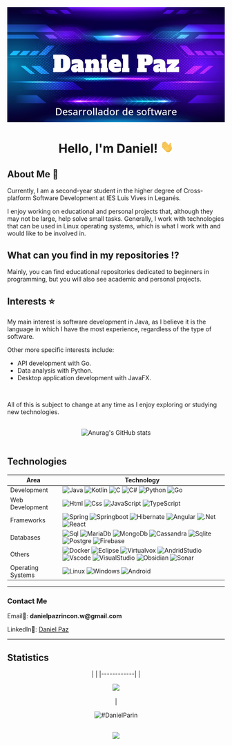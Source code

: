<div align="center">
  <a href="https://github.com/DanielParin">
  <img src="./Images/Banner.jpg" />
  </a>
 </div>


<div align="center">

# Hello, I'm Daniel! <img src="https://raw.githubusercontent.com/ABSphreak/ABSphreak/master/gifs/Hi.gif" width="30px">
</div>

## About Me 💾

Currently, I am a second-year student in the higher degree of Cross-platform Software Development at IES Luis Vives in Leganés.

I  enjoy working on educational and personal projects that, although they may not be large, help solve small tasks. Generally, I work
 with technologies that can be used in Linux operating systems, which is what I work with and would like to be involved in.

## What can you find in my repositories ⁉️

Mainly, you can find educational repositories dedicated to beginners in programming, but you will also see academic and personal projects.

## Interests ⭐

My main interest is software development in Java, as I believe it is the language in which I have the most experience,
 regardless of the type of software.

Other more specific interests include:

- API development with Go.
- Data analysis with Python.
- Desktop application development with JavaFX.

<br>

All of this is subject to change at any time as I enjoy exploring or studying new technologies.

<br>

<div align="center">
  <img src="https://github-readme-stats.vercel.app/api?username=danielparin&theme=vue-dark&show_icons=true" alt="Anurag's GitHub stats" />
</div>
<br>

## Technologies

| Area | Technology |
| -- | -- |
| Development | ![Java](https://img.shields.io/badge/java-%23ED8B00.svg?style=for-the-badge&logo=openjdk&logoColor=white) ![Kotlin](https://img.shields.io/badge/Kotlin-0095D5?&style=for-the-badge&logo=kotlin&logoColor=white) ![C](https://img.shields.io/badge/C-00599C?style=for-the-badge&logo=c&logoColor=white) ![C#](https://img.shields.io/badge/C%23-239120?style=for-the-badge&logo=c-sharp&logoColor=white) ![Python](https://img.shields.io/badge/Python-FFD43B?style=for-the-badge&logo=python&logoColor=blue) ![Go](https://img.shields.io/badge/Go-00ADD8?style=for-the-badge&logo=go&logoColor=white) |
| Web Development | ![Html](https://img.shields.io/badge/HTML5-E34F26?style=for-the-badge&logo=html5&logoColor=white) ![Css](https://img.shields.io/badge/CSS3-1572B6?style=for-the-badge&logo=css3&logoColor=white) ![JavaScript](https://img.shields.io/badge/JavaScript-323330?style=for-the-badge&logo=javascript&logoColor=F7DF1E) ![TypeScript](https://img.shields.io/badge/TypeScript-007ACC?style=for-the-badge&logo=typescript&logoColor=white) |
| Frameworks | ![Spring](https://img.shields.io/badge/Spring-6DB33F?style=for-the-badge&logo=spring&logoColor=white) ![Springboot](https://img.shields.io/badge/Spring_Boot-6DB33F?style=for-the-badge&logo=spring-boot&logoColor=white) ![Hibernate](https://img.shields.io/badge/Hibernate-59666C?style=for-the-badge&logo=Hibernate&logoColor=white) ![Angular](https://img.shields.io/badge/Angular-DD0031?style=for-the-badge&logo=angular&logoColor=white) ![.Net](https://img.shields.io/badge/.NET-512BD4?style=for-the-badge&logo=dotnet&logoColor=white) ![React](https://img.shields.io/badge/React-20232A?style=for-the-badge&logo=react&logoColor=61DAFB) |
| Databases | ![Sql](https://img.shields.io/badge/MySQL-005C84?style=for-the-badge&logo=mysql&logoColor=white) ![MariaDb](https://img.shields.io/badge/MariaDB-003545?style=for-the-badge&logo=mariadb&logoColor=white) ![MongoDb](https://img.shields.io/badge/MongoDB-4EA94B?style=for-the-badge&logo=mongodb&logoColor=white) ![Cassandra](https://img.shields.io/badge/Cassandra-1287B1?style=for-the-badge&logo=apache%20cassandra&logoColor=white) ![Sqlite](https://img.shields.io/badge/Sqlite-003B57?style=for-the-badge&logo=sqlite&logoColor=white) ![Postgre](https://img.shields.io/badge/PostgreSQL-316192?style=for-the-badge&logo=postgresql&logoColor=white) ![Firebase](https://img.shields.io/badge/firebase-ffca28?style=for-the-badge&logo=firebase&logoColor=black) |
| Others | ![Docker](https://img.shields.io/badge/Docker-2CA5E0?style=for-the-badge&logo=docker&logoColor=white) ![Eclipse](https://img.shields.io/badge/Eclipse-2C2255?style=for-the-badge&logo=eclipse&logoColor=white) ![Virtualvox](https://img.shields.io/badge/VirtualBox-21416b?style=for-the-badge&logo=VirtualBox&logoColor=white) ![AndridStudio](https://img.shields.io/badge/Android_Studio-3DDC84?style=for-the-badge&logo=android-studio&logoColor=white) ![Vscode](https://img.shields.io/badge/VSCode-0078D4?style=for-the-badge&logo=visual%20studio%20code&logoColor=white) ![VisualStudio](https://img.shields.io/badge/Visual_Studio-5C2D91?style=for-the-badge&logo=visual%20studio&logoColor=white) ![Obsidian](https://img.shields.io/badge/Obsidian-483699?style=for-the-badge&logo=Obsidian&logoColor=white) ![Sonar](https://img.shields.io/badge/SonarLint-CB2029?style=for-the-badge&logo=sonarlint&logoColor=white)  |
| Operating Systems | ![Linux](https://img.shields.io/badge/Linux-FCC624?style=for-the-badge&logo=linux&logoColor=black) ![Windows](https://img.shields.io/badge/Windows-0078D6?style=for-the-badge&logo=windows&logoColor=white) ![Android](https://img.shields.io/badge/Android-3DDC84?style=for-the-badge&logo=android&logoColor=white) |

---

### Contact Me

<div style="text-align: justify;">
    <p>Email📩: <strong>danielpazrincon.w@gmail.com</strong></p>
    <p>LinkedIn📜: <a href="https://www.linkedin.com/in/daniel-paz-rinc%C3%B3n/">Daniel Paz</a></p>
</div>

---

## Statistics

<div align="center">
  |            |
  |------------|
  | <p align="center"> <a href="https://wakatime.com"><img src="https://wakatime.com/share/@304a5ba2-078f-45e9-a898-1a691a3e493a/1731e29a-5a50-4c96-a6a2-930b2d601da1.svg" height="350" /></a> </p> |
</div>

<p align="center">
<img width="40%" src="https://github-readme-stats.vercel.app/api/top-langs?username=DanielParin&show_icons=true&theme=dracula&title_color=ff8000&text_color=ffffff&bg_color=6a6a6a&locale=en&layout=compact&hide_border=true" alt="#DanielParin" />

<br>
<br>
<p align="center"><img src=https://profile-counter.glitch.me/DanielParin/count.svg </p>
